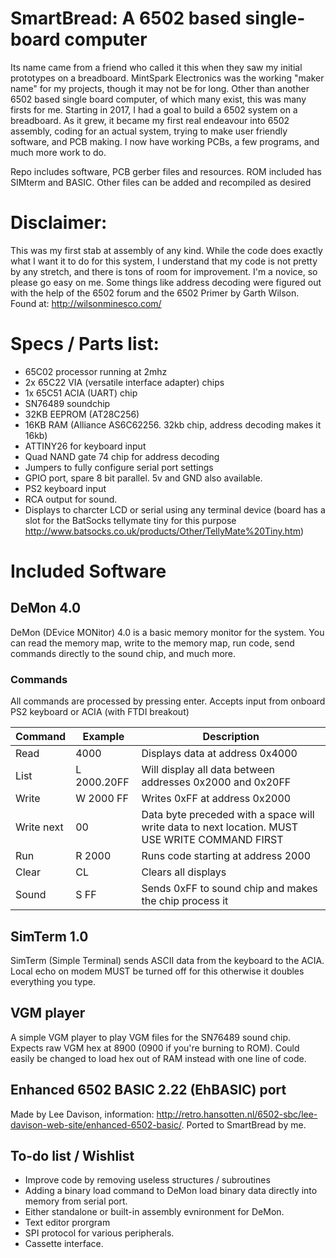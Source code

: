 # SmartBread: A 6502 based single-board computer 
Its name came from a friend who called it this when they saw my initial prototypes on a breadboard. MintSpark Electronics was the working "maker name" for my projects, though it may not be for long. Other than another 6502 based single board computer, of which many exist, this was many firsts for me. Starting in 2017, I had a goal to build a 6502 system on a breadboard. As it grew, it became my first real endeavour into 6502 assembly, coding for an actual system, trying to make user friendly software, and PCB making. I now have working PCBs, a few programs, and much more work to do. 

Repo includes software, PCB gerber files and resources. ROM included has SIMterm and BASIC. Other files can be added and recompiled as desired 

# Disclaimer: 
This was my first stab at assembly of any kind. While the code does exactly what I want it to do for this system, I understand that my code is not pretty by any stretch, and there is tons of room for improvement. I'm a novice, so please go easy on me. Some things like address decoding were figured out with the help of the 6502 forum and the 6502 Primer by Garth Wilson. Found at: http://wilsonminesco.com/

# Specs / Parts list:
- 65C02 processor running at 2mhz
- 2x 65C22 VIA (versatile interface adapter) chips
- 1x 65C51 ACIA (UART) chip
- SN76489 soundchip
- 32KB EEPROM (AT28C256)
- 16KB RAM (Alliance AS6C62256. 32kb chip, address decoding makes it 16kb)
- ATTINY26 for keyboard input
- Quad NAND gate 74 chip for address decoding
- Jumpers to fully configure serial port settings
- GPIO port, spare 8 bit parallel. 5v and GND also available. 
- PS2 keyboard input
- RCA output for sound. 
- Displays to charcter LCD or serial using any terminal device (board has a slot for the BatSocks tellymate tiny for this purpose http://www.batsocks.co.uk/products/Other/TellyMate%20Tiny.htm)

# Included Software
## DeMon 4.0
DeMon (DEvice MONitor) 4.0 is a basic memory monitor for the system. You can read the memory map, write to the memory map, run code, send commands directly to the sound chip, and much more. 
### Commands
All commands are processed by pressing enter. Accepts input from onboard PS2 keyboard or ACIA (with FTDI breakout)


| Command | Example | Description |         
| ------------- | ------------- | ------------- |
| Read  | 4000  | Displays data at address 0x4000  |
| List | L 2000.20FF | Will display all data between addresses 0x2000 and 0x20FF |
| Write  | W 2000 FF | Writes 0xFF at address 0x2000  |
| Write next | 00 | Data byte preceded with a space will write data to next location. MUST USE WRITE COMMAND FIRST |
| Run | R 2000 | Runs code starting at address 2000 | 
| Clear | CL | Clears all displays |
| Sound | S FF | Sends 0xFF to sound chip and makes the chip process it |

## SimTerm 1.0 
SimTerm (Simple Terminal) sends ASCII data from the keyboard to the ACIA. Local echo on modem MUST be turned off for this otherwise it doubles everything you type. 

## VGM player
A simple VGM player to play VGM files for the SN76489 sound chip. Expects raw VGM hex at 8900 (0900 if you're burning to ROM). Could easily be changed to load hex out of RAM instead with one line of code. 

## Enhanced 6502 BASIC 2.22 (EhBASIC) port
Made by Lee Davison, information: http://retro.hansotten.nl/6502-sbc/lee-davison-web-site/enhanced-6502-basic/. Ported to SmartBread by me. 

## To-do list / Wishlist 
- Improve code by removing useless structures / subroutines
- Adding a binary load command to DeMon load binary data directly into memory from serial port. 
- Either standalone or built-in assembly evnironment for DeMon. 
- Text editor prorgram
- SPI protocol for various peripherals. 
- Cassette interface. 
